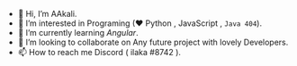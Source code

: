 - 👋 Hi, I’m AAkali.
- 👀 I’m interested in Programing (♥ Python , JavaScript , `Java 404`).
- 🌱 I’m currently learning <i style="fontsize:25px">Angular</i>.
- 💞️ I’m looking to collaborate on Any future project with lovely Developers.
- 📫 How to reach me Discord ( ilaka #8742 ).
